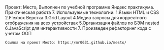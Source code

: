 Проект: Место, Выполнен по учебной программе Яндекс практикума.
Практическая работа 7.
 Используемые технологии:
    1.Языки HTML и CSS
    2.Flexbox Верстка
    3.Grid Layout
    4.Медиа запросы для корректного отображения на всех устройствах
    5.Организация файлов по БЭМ nested
    6.JavaScript для интерактивности
    7. Произведен рефакторинг кода с учетом ООП
    
    Ссылка на проект Mesto: https://mr0631.github.io/mesto/
